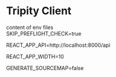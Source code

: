 # Tripity Client  
  
content of env files  
SKIP_PREFLIGHT_CHECK=true

REACT_APP_API=http://localhost:8000/api

REACT_APP_WIDTH=10

GENERATE_SOURCEMAP=false  